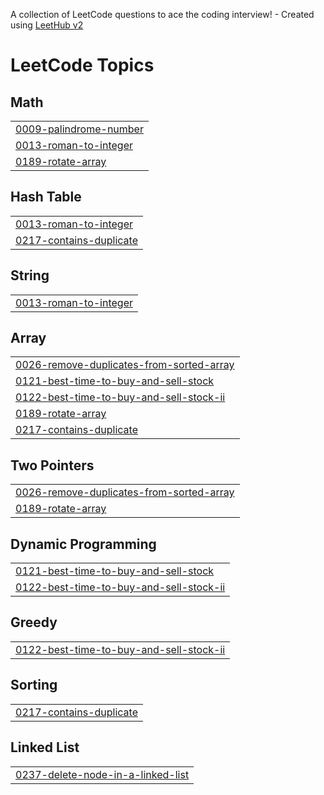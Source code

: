 A collection of LeetCode questions to ace the coding interview! - Created using [LeetHub v2](https://github.com/arunbhardwaj/LeetHub-2.0)
<!---LeetCode Topics Start-->
# LeetCode Topics
## Math
|  |
| ------- |
| [0009-palindrome-number](https://github.com/MohammadNasser-CS/LeetCode/tree/master/0009-palindrome-number) |
| [0013-roman-to-integer](https://github.com/MohammadNasser-CS/LeetCode/tree/master/0013-roman-to-integer) |
| [0189-rotate-array](https://github.com/MohammadNasser-CS/LeetCode/tree/master/0189-rotate-array) |
## Hash Table
|  |
| ------- |
| [0013-roman-to-integer](https://github.com/MohammadNasser-CS/LeetCode/tree/master/0013-roman-to-integer) |
| [0217-contains-duplicate](https://github.com/MohammadNasser-CS/LeetCode/tree/master/0217-contains-duplicate) |
## String
|  |
| ------- |
| [0013-roman-to-integer](https://github.com/MohammadNasser-CS/LeetCode/tree/master/0013-roman-to-integer) |
## Array
|  |
| ------- |
| [0026-remove-duplicates-from-sorted-array](https://github.com/MohammadNasser-CS/LeetCode/tree/master/0026-remove-duplicates-from-sorted-array) |
| [0121-best-time-to-buy-and-sell-stock](https://github.com/MohammadNasser-CS/LeetCode/tree/master/0121-best-time-to-buy-and-sell-stock) |
| [0122-best-time-to-buy-and-sell-stock-ii](https://github.com/MohammadNasser-CS/LeetCode/tree/master/0122-best-time-to-buy-and-sell-stock-ii) |
| [0189-rotate-array](https://github.com/MohammadNasser-CS/LeetCode/tree/master/0189-rotate-array) |
| [0217-contains-duplicate](https://github.com/MohammadNasser-CS/LeetCode/tree/master/0217-contains-duplicate) |
## Two Pointers
|  |
| ------- |
| [0026-remove-duplicates-from-sorted-array](https://github.com/MohammadNasser-CS/LeetCode/tree/master/0026-remove-duplicates-from-sorted-array) |
| [0189-rotate-array](https://github.com/MohammadNasser-CS/LeetCode/tree/master/0189-rotate-array) |
## Dynamic Programming
|  |
| ------- |
| [0121-best-time-to-buy-and-sell-stock](https://github.com/MohammadNasser-CS/LeetCode/tree/master/0121-best-time-to-buy-and-sell-stock) |
| [0122-best-time-to-buy-and-sell-stock-ii](https://github.com/MohammadNasser-CS/LeetCode/tree/master/0122-best-time-to-buy-and-sell-stock-ii) |
## Greedy
|  |
| ------- |
| [0122-best-time-to-buy-and-sell-stock-ii](https://github.com/MohammadNasser-CS/LeetCode/tree/master/0122-best-time-to-buy-and-sell-stock-ii) |
## Sorting
|  |
| ------- |
| [0217-contains-duplicate](https://github.com/MohammadNasser-CS/LeetCode/tree/master/0217-contains-duplicate) |
## Linked List
|  |
| ------- |
| [0237-delete-node-in-a-linked-list](https://github.com/MohammadNasser-CS/LeetCode/tree/master/0237-delete-node-in-a-linked-list) |
<!---LeetCode Topics End-->